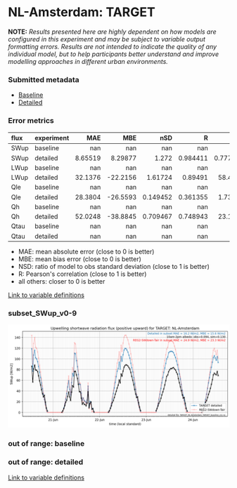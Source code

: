 # NL-Amsterdam: TARGET

**NOTE:** *Results presented here are highly dependent on how models are configured in this experiment and may be subject to variable output formatting errors. Results are not intended to indicate the quality of any individual model, but to help participants better understand and improve modelling approaches in different urban environments.*

### Submitted metadata

- [Baseline](TARGET_NL-Amsterdam_baseline_attrs.md)
- [Detailed](TARGET_NL-Amsterdam_detailed_attrs.md)

### Error metrics

| flux   | experiment   |       MAE |       MBE |        nSD |          R |        5th |     95th |     RMSE |      cRMSE |      AMBE |      1-nSD |         1-R |   nSkewness |   nKurtosis |    Overlap |
|:-------|:-------------|----------:|----------:|-----------:|-----------:|-----------:|---------:|---------:|-----------:|----------:|-----------:|------------:|------------:|------------:|-----------:|
| SWup   | baseline     | nan       | nan       | nan        | nan        | nan        | nan      | nan      | nan        | nan       | nan        | nan         | nan         |  nan        | nan        |
| SWup   | detailed     |   8.65519 |   8.29877 |   1.272    |   0.984411 |   0.777177 |  22.2234 |  11.7992 |   0.337105 |   8.29877 |   0.271997 |   0.0155886 |   0.0597957 |    0.236054 |   0.087056 |
| LWup   | baseline     | nan       | nan       | nan        | nan        | nan        | nan      | nan      | nan        | nan       | nan        | nan         | nan         |  nan        | nan        |
| LWup   | detailed     |  32.1376  | -22.2156  |   1.61724  |   0.89491  |  58.4455   |  15.9016 |  39.9133 |   0.849055 |  22.2156  |   0.617238 |   0.10509   |   0.636132  |    1.98183  |   0.333873 |
| Qle    | baseline     | nan       | nan       | nan        | nan        | nan        | nan      | nan      | nan        | nan       | nan        | nan         | nan         |  nan        | nan        |
| Qle    | detailed     |  28.3804  | -26.5593  |   0.149452 |   0.361355 |   1.73003  |  81.2151 |  42.8075 |   0.956204 |  26.5593  |   0.850548 |   0.638645  |   0.189548  |    0.706475 |   0.560836 |
| Qh     | baseline     | nan       | nan       | nan        | nan        | nan        | nan      | nan      | nan        | nan       | nan        | nan         | nan         |  nan        | nan        |
| Qh     | detailed     |  52.0248  | -38.8845  |   0.709467 |   0.748943 |  23.1558   |  79.4964 |  73.0628 |   0.663809 |  38.8845  |   0.290532 |   0.251057  |   0.374749  |    0.875599 |   0.256244 |
| Qtau   | baseline     | nan       | nan       | nan        | nan        | nan        | nan      | nan      | nan        | nan       | nan        | nan         | nan         |  nan        | nan        |
| Qtau   | detailed     | nan       | nan       | nan        | nan        | nan        | nan      | nan      | nan        | nan       | nan        | nan         | nan         |  nan        | nan        |

 - MAE: mean absolute error (close to 0 is better)
 - MBE: mean bias error (close to 0 is better)
 - NSD: ratio of model to obs standard deviation (close to 1 is better)
 - R: Pearson's correlation (close to 1 is better)
 - all others: closer to 0 is better

[Link to variable definitions](../modelattrs/variable_definitions.md)

### <a name="subset_swup_v0-9"></a>subset_SWup_v0-9
[![TARGET_NL-Amsterdam_subset_SWup_v0-9.png](TARGET_NL-Amsterdam_subset_SWup_v0-9.png)](TARGET_NL-Amsterdam_subset_SWup_v0-9.png)

### out of range: baseline


### out of range: detailed



[Link to variable definitions](../modelattrs/variable_definitions.md)

